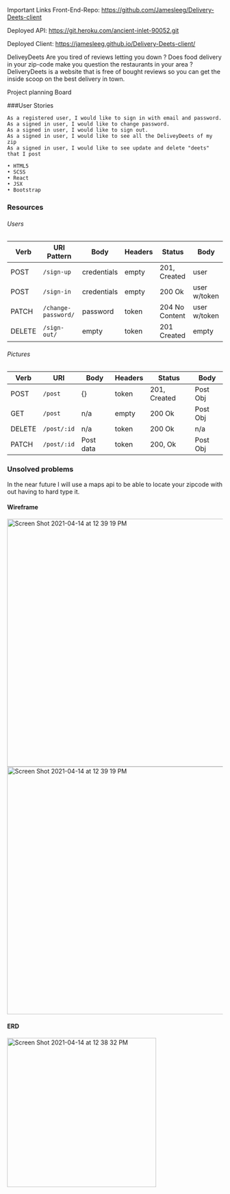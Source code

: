 Important Links
Front-End-Repo: https://github.com/Jamesleeg/Delivery-Deets-client

Deployed API: https://git.heroku.com/ancient-inlet-90052.git

Deployed Client: https://jamesleeg.github.io/Delivery-Deets-client/

DeliveyDeets
Are you tired of reviews letting you down ? Does food delivery in your zip-code make you question the restaurants in your area ?
DeliveryDeets is a website that is free of bought reviews so you can get the inside scoop on the best delivery in town.

Project planning Board

###User Stories
```
As a registered user, I would like to sign in with email and password.
As a signed in user, I would like to change password.
As a signed in user, I would like to sign out.
As a signed in user, I would like to see all the DeliveyDeets of my zip
As a signed in user, I would like to see update and delete "deets" that I post
```
```
• HTML5
• SCSS
• React
• JSX
• Bootstrap
```

### Resources
###### Users
| Verb   | URI Pattern  |Body    |Headers  |  Status | Body |
|--------|--------------|------  |-----  |-------------------|------------|
| POST   | `/sign-up`   |credentials | empty | 201, Created| user
| POST   | `/sign-in`   |credentials | empty | 200 Ok | user w/token
| PATCH  | `/change-password/`|password |token| 204 No Content| user w/token
| DELETE | `/sign-out/`       | empty|token |   201 Created | empty

###### Pictures
| Verb   | URI   |Body    |Headers  |  Status | Body |
|--------|--------------|------  |-----  |-------------------|------------|
| POST   | `/post`   |{} | token | 201, Created| Post Obj
| GET   | `/post`   |n/a | empty | 200 Ok | Post Obj
| DELETE | `/post/:id` |n/a |token | 200 Ok | n/a
| PATCH | `/post/:id` |Post data | token | 200, Ok | Post Obj

### Unsolved problems
In the near future I will use a maps api to be able to locate your zipcode with out having to hard type it.

#### Wireframe
<img width="578" alt="Screen Shot 2021-04-14 at 12 39 19 PM" src="https://media.git.generalassemb.ly/user/33726/files/d1639c80-9c38-11eb-967b-e5aed2b73bce">
<img width="578" alt="Screen Shot 2021-04-14 at 12 39 19 PM" src="https://media.git.generalassemb.ly/user/33726/files/c7419e00-9c38-11eb-8e60-2f9040e6b4eb">


#### ERD
<img width="348" alt="Screen Shot 2021-04-14 at 12 38 32 PM" src="https://media.git.generalassemb.ly/user/33726/files/eccea780-9c38-11eb-9708-9bf6691e09b8">
